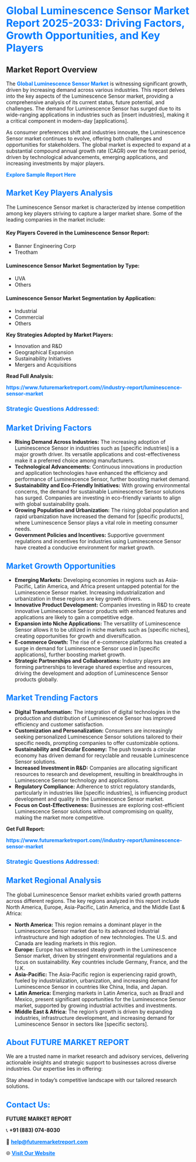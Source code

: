 <h1 style="color: #007BFF;">Global Luminescence Sensor Market Report 2025-2033: Driving Factors, Growth Opportunities, and Key Players</h1>

<section id="overview">
<h2>Market Report Overview</h2>
<p>The <a href="https://www.futuremarketreport.com//industry-report/luminescence-sensor-market" style="color: #007BFF; text-decoration: none;"><strong>Global Luminescence Sensor Market</strong></a> is witnessing significant growth, driven by increasing demand across various industries. This report delves into the key aspects of the Luminescence Sensor market, providing a comprehensive analysis of its current status, future potential, and challenges. The demand for Luminescence Sensor has surged due to its wide-ranging applications in industries such as [insert industries], making it a critical component in modern-day [applications].</p>
<p>As consumer preferences shift and industries innovate, the Luminescence Sensor market continues to evolve, offering both challenges and opportunities for stakeholders. The global market is expected to expand at a substantial compound annual growth rate (CAGR) over the forecast period, driven by technological advancements, emerging applications, and increasing investments by major players.</p>
</section>

<section id="overview">
<p><a href="https://www.futuremarketreport.com//request-sample/reportId=76862" style="color: #007BFF; text-decoration: none;"><strong>Explore Sample Report Here</strong></a></p>
</section>

<section id="key-players">
<h2 style="color: #007BFF;">Market Key Players Analysis</h2>
<p>The Luminescence Sensor market is characterized by intense competition among key players striving to capture a larger market share. Some of the leading companies in the market include:</p>
<h4>Key Players Covered in the Luminescence Sensor Report:</h4>
<ul><li>Banner Engineering Corp</li><li>Treotham</li></ul>
<h4>Luminescence Sensor Market Segmentation by Type:</h4>
<ul><li>UVA</li><li>Others</li></ul>

<h4>Luminescence Sensor Market Segmentation by Application:</h4>
<ul><li>Industrial</li><li>Commercial</li><li>Others</li></ul>
<p><strong>Key Strategies Adopted by Market Players:</strong></p>
<ul>
<li>Innovation and R&D</li>
<li>Geographical Expansion</li>
<li>Sustainability Initiatives</li>
<li>Mergers and Acquisitions</li>
</ul>
</section>

<section>
<p><strong>Read Full Analysis: </strong></p><a href="https://www.futuremarketreport.com//industry-report/luminescence-sensor-market" style="color: #007BFF; text-decoration: none;"><strong>https://www.futuremarketreport.com//industry-report/luminescence-sensor-market</strong></a>
<h3 style="color: #007BFF;">Strategic Questions Addressed:</h3>
</section>

<section id="driving-factors">
<h2 style="color: #007BFF;">Market Driving Factors</h2>
<ul>
<li><strong>Rising Demand Across Industries:</strong> The increasing adoption of Luminescence Sensor in industries such as [specific industries] is a major growth driver. Its versatile applications and cost-effectiveness make it a preferred choice among manufacturers.</li>
<li><strong>Technological Advancements:</strong> Continuous innovations in production and application technologies have enhanced the efficiency and performance of Luminescence Sensor, further boosting market demand.</li>
<li><strong>Sustainability and Eco-Friendly Initiatives:</strong> With growing environmental concerns, the demand for sustainable Luminescence Sensor solutions has surged. Companies are investing in eco-friendly variants to align with global sustainability goals.</li>
<li><strong>Growing Population and Urbanization:</strong> The rising global population and rapid urbanization have increased the demand for [specific products], where Luminescence Sensor plays a vital role in meeting consumer needs.</li>
<li><strong>Government Policies and Incentives:</strong> Supportive government regulations and incentives for industries using Luminescence Sensor have created a conducive environment for market growth.</li>
</ul>
</section>

<section id="growth-opportunities">
<h2 style="color: #007BFF;">Market Growth Opportunities</h2>
<ul>
<li><strong>Emerging Markets:</strong> Developing economies in regions such as Asia-Pacific, Latin America, and Africa present untapped potential for the Luminescence Sensor market. Increasing industrialization and urbanization in these regions are key growth drivers.</li>
<li><strong>Innovative Product Development:</strong> Companies investing in R&D to create innovative Luminescence Sensor products with enhanced features and applications are likely to gain a competitive edge.</li>
<li><strong>Expansion into Niche Applications:</strong> The versatility of Luminescence Sensor allows it to be utilized in niche markets such as [specific niches], creating opportunities for growth and diversification.</li>
<li><strong>E-commerce Growth:</strong> The rise of e-commerce platforms has created a surge in demand for Luminescence Sensor used in [specific applications], further boosting market growth.</li>
<li><strong>Strategic Partnerships and Collaborations:</strong> Industry players are forming partnerships to leverage shared expertise and resources, driving the development and adoption of Luminescence Sensor products globally.</li>
</ul>
</section>

<section id="trending-factors">
<h2 style="color: #007BFF;">Market Trending Factors</h2>
<ul>
<li><strong>Digital Transformation:</strong> The integration of digital technologies in the production and distribution of Luminescence Sensor has improved efficiency and customer satisfaction.</li>
<li><strong>Customization and Personalization:</strong> Consumers are increasingly seeking personalized Luminescence Sensor solutions tailored to their specific needs, prompting companies to offer customizable options.</li>
<li><strong>Sustainability and Circular Economy:</strong> The push towards a circular economy has driven demand for recyclable and reusable Luminescence Sensor solutions.</li>
<li><strong>Increased Investment in R&D:</strong> Companies are allocating significant resources to research and development, resulting in breakthroughs in Luminescence Sensor technology and applications.</li>
<li><strong>Regulatory Compliance:</strong> Adherence to strict regulatory standards, particularly in industries like [specific industries], is influencing product development and quality in the Luminescence Sensor market.</li>
<li><strong>Focus on Cost-Effectiveness:</strong> Businesses are exploring cost-efficient Luminescence Sensor solutions without compromising on quality, making the market more competitive.</li>
</ul>
</section>

<section>
<p><strong>Get Full Report: </strong></p><a href="https://www.futuremarketreport.com//industry-report/luminescence-sensor-market" style="color: #007BFF; text-decoration: none;"><strong>https://www.futuremarketreport.com//industry-report/luminescence-sensor-market</strong></a>
<h3 style="color: #007BFF;">Strategic Questions Addressed:</h3>
</section>


<section id="regional-analysis">
<h2 style="color: #007BFF;">Market Regional Analysis</h2>
<p>The global Luminescence Sensor market exhibits varied growth patterns across different regions. The key regions analyzed in this report include North America, Europe, Asia-Pacific, Latin America, and the Middle East & Africa:</p>
<ul>
<li><strong>North America:</strong> This region remains a dominant player in the Luminescence Sensor market due to its advanced industrial infrastructure and high adoption of new technologies. The U.S. and Canada are leading markets in this region.</li>
<li><strong>Europe:</strong> Europe has witnessed steady growth in the Luminescence Sensor market, driven by stringent environmental regulations and a focus on sustainability. Key countries include Germany, France, and the U.K.</li>
<li><strong>Asia-Pacific:</strong> The Asia-Pacific region is experiencing rapid growth, fueled by industrialization, urbanization, and increasing demand for Luminescence Sensor in countries like China, India, and Japan.</li>
<li><strong>Latin America:</strong> Emerging markets in Latin America, such as Brazil and Mexico, present significant opportunities for the Luminescence Sensor market, supported by growing industrial activities and investments.</li>
<li><strong>Middle East & Africa:</strong> The region’s growth is driven by expanding industries, infrastructure development, and increasing demand for Luminescence Sensor in sectors like [specific sectors].</li>
</ul>
</section>

<footer>
<h2 style="color: #007BFF;">About FUTURE MARKET REPORT</h2>
<p>We are a trusted name in market research and advisory services, delivering actionable insights and strategic support to businesses across diverse industries. Our expertise lies in offering:</p>

<p>Stay ahead in today’s competitive landscape with our tailored research solutions.</p>

<h2 style="color: #007BFF;">Contact Us:</h2>
<p><strong>FUTURE MARKET REPORT</strong></p>
<p>📞 <strong>+91 (883) 074-8030</strong></p>
<p>📧 <strong><a href="mailto:help@futuremarketreport.com" style="color: #007BFF;">help@futuremarketreport.com</a></strong></p>
<p>🌐 <strong><a href="https://www.futuremarketreport.com/" style="color: #007BFF;">Visit Our Website</a></strong></p>
</footer>